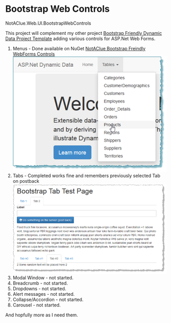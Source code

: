 Bootstrap Web Controls
======================

NotAClue.Web.UI.BootstrapWebControls

This project will complement my other project [Bootstrap Friendly Dynamic Data Project Template](https://github.com/sjnaughton/bootstrap-friendly-dynamic-data) adding various controls for ASP.Net Web Forms.

1. Menus - Done available on NuGet [NotAClue Bootstrap Freindly WebForms Controls](https://www.nuget.org/packages/NotAClue.Web.UI.BootstrapWebControls/) ![Bootstrap Menu](bootstrap-menu.png)
2. Tabs - Completed works fine and remembers previously selected Tab on postback ![Bootstrap Tabs](bootstrap-tabs-in-action.png)
3. Modal Window - not started.
4. Breadcrumb - not started.
5. Dropdowns - not started.
6. Alert messages - not started.
7. Collapse/Accordion - not started.
8. Carousel - not started.

And hopfully more as I need them.
